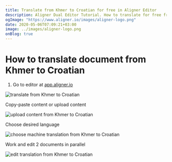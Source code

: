 ```yaml
---
title: Translate from Khmer to Croatian for free in Aligner Editor
description: Aligner Dual Editor Tutorial. How to translate for free from Khmer to Croatian. Aligner is multilingual document management platform. 
ogImage: "https://www.aligner.io/images/aligner-logo.png"
date: 2020-05-06T07:09:21+03:00
image: ../images/aligner-logo.png
onBlog: true
---
```


# How to translate document from Khmer to Croatian

1. Go to editor at [app.aligner.io](https://app.aligner.io "Aligner App web page")

![translate from Khmer to Croatian](../aligner-blank-editor.png "translate from Khmer to Croatian")

Copy-paste content or upload content

![upload content from Khmer to Croatian](../aligner-uploaded-document.png "upload content from Khmer to Croatian")

Choose desired language

![choose machine translation from Khmer to Croatian](../aligner-language-dropdown.png "choose machine translation from Khmer to Croatian")

Work and edit 2 documents in parallel

![edit translation from Khmer to Croatian](../aligner-double-sitded-editor.png "edit translation from Khmer to Croatian")

